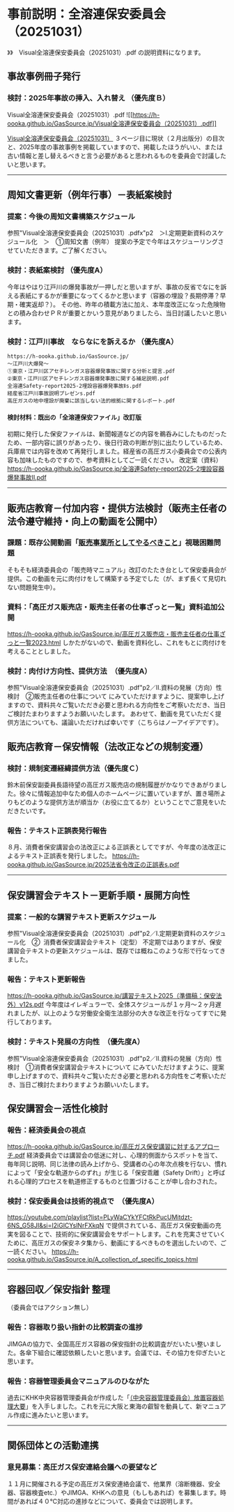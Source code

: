 # 事前説明：全溶連保安委員会（20251031）
》》　Visual全溶連保安委員会（20251031）.pdf の説明資料になります。

## 事故事例冊子発行
### 検討：2025年事故の挿入、入れ替え （優先度Ｂ）
Visual全溶連保安委員会（20251031）.pdf
![[https://h-oooka.github.io/GasSource.jp/Visual全溶連保安委員会（20251031）.pdf]]

[Visual全溶連保安委員会（20251031）](https://h-oooka.github.io/GasSource.jp/Visual全溶連保安委員会（20251031）.pdf)
３ページ目に現状（２月出版分）の目次と、2025年度の事故事例を掲載していますので、掲載したほうがいい、または古い情報と差し替えるべきと言う必要があると思われるものを委員会で討議したいと思います。

---
## 周知文書更新（例年行事）－表紙案検討
### 提案：今後の周知文書構築スケジュール
参照"Visual全溶連保安委員会（20251031）.pdfx"p2　＞Ⅰ.定期更新資料のスケジュール化　＞　①周知文書（例年）
提案の予定で今年はスケジューリングさせていただきます。ご了解ください。
### 検討：表紙案検討 **（優先度A）**
今年はやはり江戸川の爆発事故が一押しだと思いますが、事故の反省でなにを訴える表紙にするかが重要になってくるかと思います（容器の埋設？長期停滞？早期・確実返却？）。
その他、昨年の積載方法に加え、本年度改正になった危険物との積み合わせＰＲが重要とかいう意見がありましたら、当日討議したいと思います。
### 検討：江戸川事故　ならなにを訴えるか **（優先度A）**
```
https://h-oooka.github.io/GasSource.jp/
～江戸川大爆発～
①東京・江戸川区アセチレンガス容器爆発事故に関する分析と提言.pdf
②東京・江戸川区アセチレンガス容器爆発事故に関する補足説明.pdf
全溶連Safety-report2025-2埋設容器爆発事故Ⅱs.pdf
経産省江戸川事故説明プレゼンs.pdf
高圧ガスの地中埋設が廃棄に該当しない法的根拠に関するレポート.pdf
```
#### 検討材料：既出の「全溶連保安ファイル」改訂版
初期に発行した保安ファイルは、新聞報道などの内容を鵜呑みにしたものだったため、一部内容に誤りがあったり、後日行政の判断が別に出たりしているため、兵庫県では内容を改めて再発行しました。経産省の高圧ガス小委員会での公表内容も加味したものですので、参考資料としてご一読ください。
改定案（資料）
https://h-oooka.github.io/GasSource.jp/全溶連Safety-report2025-2埋設容器爆発事故Ⅱ.pdf

---
## 販売店教育－付加内容・提供方法検討（販売主任者の法令遵守維持・向上の動画を公開中）
### 課題：既存公開動画「**[販売事業所としてやるべきこと](https://youtu.be/CcDMJt0jbj4?si=wJRdMRizeu38Fxed)**」視聴困難問題
そもそも経済委員会の「販売時マニュアル」改訂のたたき台として保安委員会が提供。この動画を元に肉付けをして構築する予定でした（が、まず長くて見切れない問題発生中）。
### 資料：「高圧ガス販売店・販売主任者の仕事ざっと一覧」資料追加公開
https://h-oooka.github.io/GasSource.jp/高圧ガス販売店・販売主任者の仕事ざっと一覧2023.html
しかたがないので、動画を資料化し、これをもとに肉付けを考えることとしました。
### 検討：肉付け方向性、提供方法　**（優先度A）**
参照"Visual全溶連保安委員会（20251031）.pdf"p2／Ⅱ.資料の発展（方向）性検討　②販売主任者の仕事について
にみていただけますように、提案申し上げますので、資料共々ご覧いただき必要と思われる方向性をご考察いただき、当日ご検討たまわりますようお願いいたします。
あわせて、動画を見ていただく提供方法についても、議論いただければ幸いです（こちらはノーアイデアです）。

## 販売店教育－保安情報（法改正などの規制変遷）
### 検討：規制変遷経緯提供方法（優先度Ｃ）
鈴木前保安副委員長語待望の高圧ガス販売店の規制履歴がかなりできあがりました。徐々に情報追加中なため個人のホームページに置いていますが、置き場所よりもどのような提供方法が順当か（お役に立てるか）ということでご意見をいただきたいです。
### 報告：テキスト正誤表発行報告
８月、消費者保安講習会の法改正による正誤表としてですが、今年度の法改正によるテキスト正誤表を発行しました。
https://h-oooka.github.io/GasSource.jp/2025法省令改正の正誤表s.pdf

---
## 保安講習会テキスト－更新手順・展開方向性
### 提案：一般的な講習テキスト更新スケジュール
参照"Visual全溶連保安委員会（20251031）.pdf"p2／Ⅰ.定期更新資料のスケジュール化　②  消費者保安講習会テキスト（定型）
不定期ではありますが、保安講習会テキストの更新スケジュールは、既存では概ねこのような形で行なってきました。
### 報告：テキスト更新報告
https://h-oooka.github.io/GasSource.jp/講習テキスト2025（準備稿：保安法外）v12s.pdf
今年度はイレギュラーで、全体スケジュールが１ヶ月～２ヶ月遅れましたが、以上のような労働安全衛生法部分の大きな改正を行なってすでに発行しております。
### 検討：テキスト発展の方向性　**（優先度A）**
参照"Visual全溶連保安委員会（20251031）.pdf"p2／Ⅱ.資料の発展（方向）性検討　①消費者保安講習会テキストについて
にみていただけますように、提案申し上げますので、資料共々ご覧いただき必要と思われる方向性をご考察いただき、当日ご検討たまわりますようお願いいたします。

## 保安講習会－活性化検討

### 報告：経済委員会の視点
https://h-oooka.github.io/GasSource.jp/高圧ガス保安講習に対するアプローチ.pdf
経済委員会では講習会の低迷に対し、心理的側面からスポットを当て、毎年同じ説明、同じ法律の読み上げから、受講者の心の年次点検を行ない、慣れによって「安全な軌道からのずれ」が生じる「保安乖離（Safety Drift）」と呼ばれる心理的プロセスを軌道修正するものと位置づけることが申し合わされた。
### 検討：保安委員会は技術的視点で　**（優先度A）**
https://youtube.com/playlist?list=PLyWaCYkYFCtRkPucUMitdzt-6NS_G58JI&si=I2iGlCYslNrFXkqN
で提供されている、高圧ガス保安動画の充実を図ることで、技術的に保安講習会をサポートします。これを充実させていくために、高圧ガスの保安ネタ集から、動画にするべきものを選出したいので、ご一読ください。
https://h-oooka.github.io/GasSource.jp/A_collection_of_specific_topics.html

---
## 容器回収／保安指針 整理
（委員会ではアクション無し）
### 報告：容器取り扱い指針の比較調査の進捗
JIMGAの協力で、全国高圧ガス容器の保安指針の比較調査がだいたい整いました。各傘下組合に確認依頼したいと思います。会議では、その協力を仰ぎたいと思います。
### 報告：容器管理委員会マニュアルのひながた
過去にKHK中央容器管理委員会が作成した「[（中央容器管理委員会）放置容器処理大要](https://github.com/h-oooka/GasSource.jp/blob/main/%E4%B8%AD%E5%A4%AE%E5%AE%B9%E5%99%A8%E7%AE%A1%E7%90%86%E5%A7%94%E5%93%A1%E4%BC%9A%EF%BC%89%E6%94%BE%E7%BD%AE%E5%AE%B9%E5%99%A8%E5%87%A6%E7%90%86%E5%A4%A7%E8%A6%81.pdf "中央容器管理委員会）放置容器処理大要.pdf")」を入手しました。これを元に大阪と東海の叡智を動員して、新マニュアル作成に進みたいと思います。

---
## 関係団体との活動連携

### 意見募集：高圧ガス保安連絡会議への要望など
１１月に開催される予定の高圧ガス保安連絡会議で、他業界（溶断機器、安全器、容器検査etc.）やJIMGA、KHKへの意見（もしもあれば）を募集します。時間があれば４０℃対応の進捗などについて、委員会では説明します。

